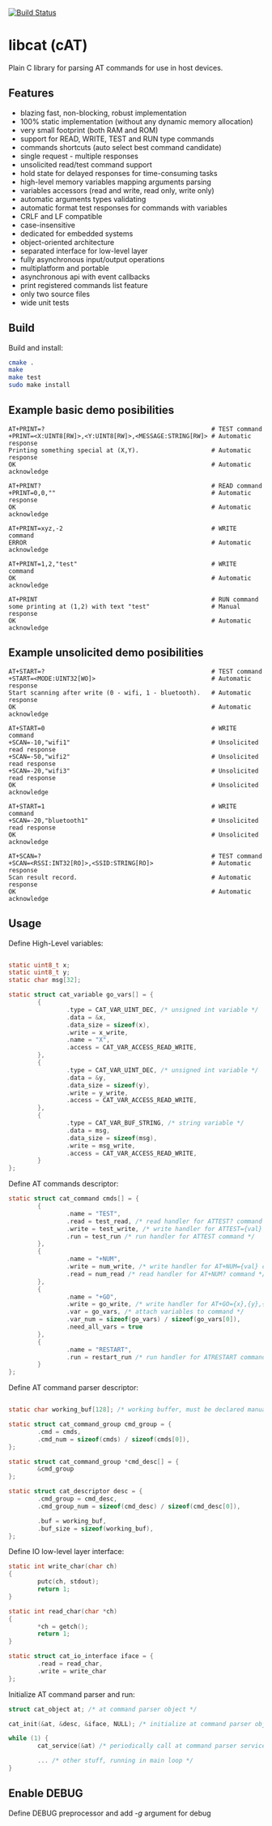 [![Build Status](https://travis-ci.org/marcinbor85/cat.svg?branch=master)](https://travis-ci.org/marcinbor85/cat)
# libcat (cAT)
Plain C library for parsing AT commands for use in host devices.

## Features
* blazing fast, non-blocking, robust implementation
* 100% static implementation (without any dynamic memory allocation)
* very small footprint (both RAM and ROM)
* support for READ, WRITE, TEST and RUN type commands
* commands shortcuts (auto select best command candidate)
* single request - multiple responses
* unsolicited read/test command support
* hold state for delayed responses for time-consuming tasks
* high-level memory variables mapping arguments parsing
* variables accessors (read and write, read only, write only)
* automatic arguments types validating
* automatic format test responses for commands with variables
* CRLF and LF compatible
* case-insensitive
* dedicated for embedded systems
* object-oriented architecture
* separated interface for low-level layer
* fully asynchronous input/output operations
* multiplatform and portable
* asynchronous api with event callbacks
* print registered commands list feature
* only two source files
* wide unit tests

## Build

Build and install:

```sh
cmake .
make
make test
sudo make install
```

## Example basic demo posibilities

```console
AT+PRINT=?                                              # TEST command
+PRINT=<X:UINT8[RW]>,<Y:UINT8[RW]>,<MESSAGE:STRING[RW]> # Automatic response
Printing something special at (X,Y).                    # Automatic response
OK                                                      # Automatic acknowledge

AT+PRINT?                                               # READ command
+PRINT=0,0,""                                           # Automatic response
OK                                                      # Automatic acknowledge

AT+PRINT=xyz,-2                                         # WRITE command
ERROR                                                   # Automatic acknowledge

AT+PRINT=1,2,"test"                                     # WRITE command
OK                                                      # Automatic acknowledge

AT+PRINT                                                # RUN command
some printing at (1,2) with text "test"                 # Manual response
OK                                                      # Automatic acknowledge
```

## Example unsolicited demo posibilities

```console
AT+START=?                                              # TEST command
+START=<MODE:UINT32[WO]>                                # Automatic response
Start scanning after write (0 - wifi, 1 - bluetooth).   # Automatic response
OK                                                      # Automatic acknowledge

AT+START=0                                              # WRITE command
+SCAN=-10,"wifi1"                                       # Unsolicited read response
+SCAN=-50,"wifi2"                                       # Unsolicited read response
+SCAN=-20,"wifi3"                                       # Unsolicited read response
OK                                                      # Unsolicited acknowledge

AT+START=1                                              # WRITE command
+SCAN=-20,"bluetooth1"                                  # Unsolicited read response
OK                                                      # Unsolicited acknowledge

AT+SCAN=?                                               # TEST command
+SCAN=<RSSI:INT32[RO]>,<SSID:STRING[RO]>                # Automatic response
Scan result record.                                     # Automatic response
OK                                                      # Automatic acknowledge
```

## Usage

Define High-Level variables:

```c

static uint8_t x;
static uint8_t y;
static char msg[32];

static struct cat_variable go_vars[] = {
        {
                .type = CAT_VAR_UINT_DEC, /* unsigned int variable */
                .data = &x,
                .data_size = sizeof(x),
                .write = x_write,
                .name = "X",
                .access = CAT_VAR_ACCESS_READ_WRITE,
        },
        {
                .type = CAT_VAR_UINT_DEC, /* unsigned int variable */
                .data = &y,
                .data_size = sizeof(y),
                .write = y_write,
                .access = CAT_VAR_ACCESS_READ_WRITE,
        },
        {
                .type = CAT_VAR_BUF_STRING, /* string variable */
                .data = msg,
                .data_size = sizeof(msg),
                .write = msg_write,
                .access = CAT_VAR_ACCESS_READ_WRITE,
        }
};
```

Define AT commands descriptor:

```c
static struct cat_command cmds[] = {
        {
                .name = "TEST",
                .read = test_read, /* read handler for ATTEST? command */
                .write = test_write, /* write handler for ATTEST={val} command */
                .run = test_run /* run handler for ATTEST command */
        },
        {
                .name = "+NUM",
                .write = num_write, /* write handler for AT+NUM={val} command */
                .read = num_read /* read handler for AT+NUM? command */
        },
        {
                .name = "+GO",
                .write = go_write, /* write handler for AT+GO={x},{y},{msg} command */
                .var = go_vars, /* attach variables to command */
                .var_num = sizeof(go_vars) / sizeof(go_vars[0]),
                .need_all_vars = true
        },
        {
                .name = "RESTART",
                .run = restart_run /* run handler for ATRESTART command */
        }
};
```

Define AT command parser descriptor:

```c

static char working_buf[128]; /* working buffer, must be declared manually */

static struct cat_command_group cmd_group = {
        .cmd = cmds,
        .cmd_num = sizeof(cmds) / sizeof(cmds[0]),
};

static struct cat_command_group *cmd_desc[] = {
        &cmd_group
};

static struct cat_descriptor desc = {
        .cmd_group = cmd_desc,
        .cmd_group_num = sizeof(cmd_desc) / sizeof(cmd_desc[0]),

        .buf = working_buf,
        .buf_size = sizeof(working_buf),
};
```

Define IO low-level layer interface:

```c
static int write_char(char ch)
{
        putc(ch, stdout);
        return 1;
}

static int read_char(char *ch)
{
        *ch = getch();
        return 1;
}

static struct cat_io_interface iface = {
        .read = read_char,
        .write = write_char
};
```

Initialize AT command parser and run:

```c
struct cat_object at; /* at command parser object */

cat_init(&at, &desc, &iface, NULL); /* initialize at command parser object */

while (1) {
        cat_service(&at) /* periodically call at command parser service */

        ... /* other stuff, running in main loop */
}

```

## Enable DEBUG

Define DEBUG preprocessor and add *-g* argument for debug

```cmake -DCMAKE_BUILD_TYPE=Debug .
```

